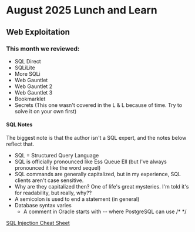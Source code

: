 # August 2025 Lunch and Learn

## Web Exploitation

### This month we reviewed:
- SQL Direct
- SQLiLite
- More SQLi
- Web Gauntlet
- Web Gauntlet 2
- Web Gauntlet 3
- Bookmarklet
- Secrets (This one wasn't covered in the L & L because of time.  Try to solve it on your own first)

#### SQL Notes

The biggest note is that the author isn't a SQL expert, and the notes below reflect that.

- SQL = Structured Query Language
- SQL is officially pronounced like Ess Queue Ell  (but I've always pronounced it like the word sequel)
- SQL commands are generally capitalized, but in my experience, SQL clients aren't case sensitive.
- Why are they capitalized then?  One of life's great mysteries.  I'm told it's for readability, but really, why??
- A semicolon is used to end a statement (in general)
- Database syntax varies
  - A comment in Oracle starts with -- where PostgreSQL can use /* */

[SQL Injection Cheat Sheet](https://portswigger.net/web-security/sql-injection/cheat-sheet)


